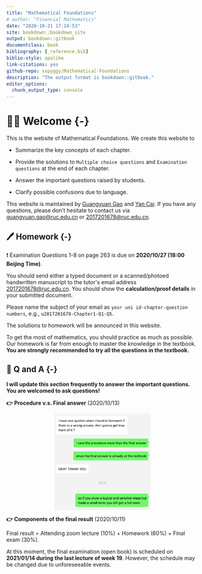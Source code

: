 ```yaml
--- 
title: "Mathematical Foundations"
# author: "Financial Mathematics"
date: "2020-10-21 17:24:53"
site: bookdown::bookdown_site
output: bookdown::gitbook
documentclass: book
bibliography: [_reference.bib]
biblio-style: apalike
link-citations: yes
github-repo: sxpyggy/Mathematical-Foundations
description: "The output format is bookdown::gitbook."
editor_options: 
  chunk_output_type: console
---
```


# 👨‍🏫 Welcome  {-}

This is the website of Mathematical Foundations. We create this website  to 

- Summarize the key concepts of each chapter.

- Provide the solutions to `Multiple choice questions` and `Examination questions` at the end of each chapter.

- Answer the important questions raised by students.

- Clarify possible confusions due to language.

This website is maintained by <u>Guangyuan Gao</u> and <u>Yan Cai</u>. If you have any questions, please don't hesitate to contact us via <guangyuan.gao@ruc.edu.cn> or <2017201678@ruc.edu.cn>.

## 🖊️ Homework {-}

❗ Examination Questions 1-8 on page 263 is due on **2020/10/27 (18:00 Beijing Time)**. 

You should send either a typed document or a scanned/photoed handwritten manuscript to the tutor's email address <2017201678@ruc.edu.cn>. You should show the **calculation/proof details** in your submitted document.

Please name the subject of your email as `your uni id-chapter-question numbers`, e.g.,  `u2017201678-Chapter1-Q1-Q5`.

The solutions to homework will be announced in this website. 

To get the most of mathematics, you should practice as much as possible.
Our homework is far from enough to master the knowledge in the textbook. **You are strongly recommended to try all the questions in the textbook.**

## 🤔 Q and A {-}

**I will update this section frequently to answer the important questions. You are welcomed to ask questions!**

**👉 Procedure v.s. Final answer** (2020/10/13)

<img src="./plots/homework-mark.png" width="50%" style="display: block; margin: auto;" />

**👉 Components of the final result** (2020/10/11)
 
Final result = Attending zoom lecture (10%) + Homework (60%) + Final exam (30%).

At this moment, the final examination (open book) is scheduled on **2021/01/14 during the last lecture of week 19**. However, the schedule may be changed due to unforeseeable events.


